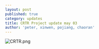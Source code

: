 ```yaml
---
layout: post
published: true
category: updates
title: CRTR Project update may 03
author: 'peter, xinwen, pojiang, chaoran'
---
```

![CRTR.png]({{site.baseurl}}/assets/CRTR.png)

